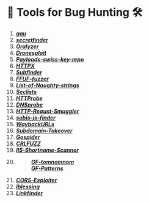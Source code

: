 # 🚀 Tools for Bug Hunting 🛠
1. ***[gau](https://github.com/lc/gau)***
2. ***[secretfinder](https://github.com/m4ll0k/SecretFinder)***
3. ***[Oralyzer](https://github.com/0xNanda/Oralyzer)***
4. ***[Dronesploit](https://github.com/blackhatethicalhacking/dronesploit)***
5. ***[Payloads-swiss-key-repo](https://github.com/swisskyrepo/PayloadsAllTheThings)***
6. ***[HTTPX](https://github.com/projectdiscovery/httpx)***
7. ***[Subfinder](https://github.com/projectdiscovery/subfinder)***
8. ***[FFUF-fuzzer](https://github.com/ffuf/ffuf)***
9. ***[List-of-Naughty-strings](https://github.com/minimaxir/big-list-of-naughty-strings)***
10. ***[Seclists](https://github.com/danielmiessler/SecLists)***
11. ***[HTTProbe](https://github.com/tomnomnom/httprobe)***
12. ***[DNSprobe](https://github.com/projectdiscovery/dnsprobe)***
13. ***[HTTP-Requst-Smuggler](https://github.com/defparam/smuggler)***
14. ***[subjs-js-finder](https://github.com/lc/subjs)***
15. ***[WaybackURLs](https://github.com/tomnomnom/waybackurls)***
16. ***[Subdomain-Takeover](https://github.com/antichown/subdomain-takeover)***
17. ***[Gospider](https://github.com/jaeles-project/gospider)***
18. ***[CRLFUZZ](https://github.com/dwisiswant0/crlfuzz)***
19. ***[IIS-Shortname-Scanner](https://github.com/irsdl/IIS-ShortName-Scanner)***
20. > ***[GF-tomnomnom](https://github.com/tomnomnom/gf)***    
    > ***[GF-Patterns](https://github.com/1ndianl33t/Gf-Patterns)***
21. ***[CORS-Exploiter](https://github.com/sayaanalam/CORS-EXPLOIT)***
22. ***[Iblessing](https://github.com/Soulghost/iblessing)***
23. ***[Linkfinder](https://github.com/GerbenJavado/LinkFinder)***
